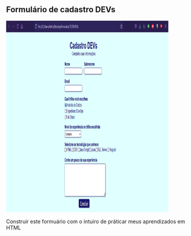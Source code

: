 ## Formulário de cadastro DEVs
<img src="https://raw.githubusercontent.com/luizpedros/HTML/main/Formulario/pagina.png" width="440px" height="520px"/>
<p>Construir este formuário com o intuiro de práticar meus aprendizados em HTML</p>
